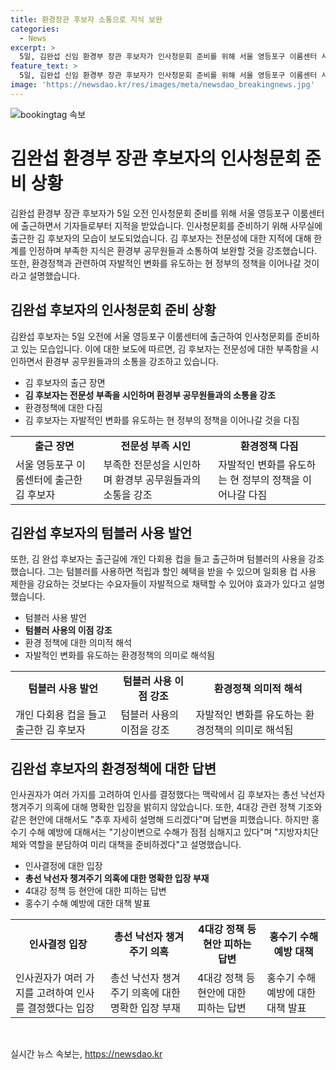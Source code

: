 ```yaml
---
title: 환경장관 후보자 소통으로 지식 보완
categories:
  - News
excerpt: >
  5일, 김완섭 신임 환경부 장관 후보자가 인사청문회 준비를 위해 서울 영등포구 이룸센터 사무실에 출근하면서 기자들의 전문성 부족 지적에 대해 재정 당국에서 환경부 예산을 가장 많이 다뤄왔으나 부족한 지식은 보완하겠다고 밝히고, 개인 다회용 컵을 들고 출근하여 환경정책에 대한 의지를 보였다. 추가적으로, 4대강 정책 기조와 홍수기 수해 예방 등에 대한 구체적인 답변을 피하며 미래 대책을 준비하겠다는 의지를 피력했다.
feature_text: >
  5일, 김완섭 신임 환경부 장관 후보자가 인사청문회 준비를 위해 서울 영등포구 이룸센터 사무실에 출근하면서 기자들의 전문성 부족 지적에 대해 재정 당국에서 환경부 예산을 가장 많이 다뤄왔으나 부족한 지식은 보완하겠다고 밝히고, 개인 다회용 컵을 들고 출근하여 환경정책에 대한 의지를 보였다. 추가적으로, 4대강 정책 기조와 홍수기 수해 예방 등에 대한 구체적인 답변을 피하며 미래 대책을 준비하겠다는 의지를 피력했다.
image: 'https://newsdao.kr/res/images/meta/newsdao_breakingnews.jpg'
---
```


<p><img src="https://newsdao.kr/res/images/meta/newsdao_breakingnews.jpg" alt="bookingtag 속보" /></p>

<h1>김완섭 환경부 장관 후보자의 인사청문회 준비 상황</h1>

<p data-ke-size="size16">김완섭 환경부 장관 후보자가 5일 오전 인사청문회 준비를 위해 서울 영등포구 이룸센터에 출근하면서 기자들로부터 지적을 받았습니다. 인사청문회를 준비하기 위해 사무실에 출근한 김 후보자의 모습이 보도되었습니다. 김 후보자는 전문성에 대한 지적에 대해 한계를 인정하며 부족한 지식은 환경부 공무원들과 소통하여 보완할 것을 강조했습니다. 또한, 환경정책과 관련하여 자발적인 변화를 유도하는 현 정부의 정책을 이어나갈 것이라고 설명했습니다.</p>

<h2 data-ke-size="size26">김완섭 후보자의 인사청문회 준비 상황</h2>

<p data-ke-size="size16">김완섭 후보자는 5일 오전에 서울 영등포구 이룸센터에 출근하여 인사청문회를 준비하고 있는 모습입니다. 이에 대한 보도에 따르면, 김 후보자는 전문성에 대한 부족함을 시인하면서 환경부 공무원들과의 소통을 강조하고 있습니다.</p>

<ul>
  <li>김 후보자의 출근 장면</li>
  <li><b>김 후보자는 전문성 부족을 시인하며 환경부 공무원들과의 소통을 강조</b></li>
  <li>환경정책에 대한 다짐</li>
  <li>김 후보자는 자발적인 변화를 유도하는 현 정부의 정책을 이어나갈 것을 다짐</li>
</ul>

<table>
  <tr>
    <td style="text-align: center; height: 17px;"><b>출근 장면</b></td>
    <td style="text-align: center; height: 17px;"><b>전문성 부족 시인</b></td>
    <td style="text-align: center; height: 17px;"><b>환경정책 다짐</b></td>
  </tr>
  <tr>
    <td>서울 영등포구 이룸센터에 출근한 김 후보자</td>
    <td>부족한 전문성을 시인하며 환경부 공무원들과의 소통을 강조</td>
    <td>자발적인 변화를 유도하는 현 정부의 정책을 이어나갈 다짐</td>
  </tr>
</table>

<h2 data-ke-size="size26">김완섭 후보자의 텀블러 사용 발언</h2>

<p data-ke-size="size16">또한, 김 완섭 후보자는 출근길에 개인 다회용 컵을 들고 출근하며 텀블러의 사용을 강조했습니다. 그는 텀블러를 사용하면 적립과 할인 혜택을 받을 수 있으며 일회용 컵 사용 제한을 강요하는 것보다는 수요자들이 자발적으로 채택할 수 있어야 효과가 있다고 설명했습니다.</p>

<ul>
  <li>텀블러 사용 발언</li>
  <li><b>텀블러 사용의 이점 강조</b></li>
  <li>환경 정책에 대한 의미적 해석</li>
  <li>자발적인 변화를 유도하는 환경정책의 의미로 해석됨</li>
</ul>

<table>
  <tr>
    <td style="text-align: center; height: 17px;"><b>텀블러 사용 발언</b></td>
    <td style="text-align: center; height: 17px;"><b>텀블러 사용 이점 강조</b></td>
    <td style="text-align: center; height: 17px;"><b>환경정책 의미적 해석</b></td>
  </tr>
  <tr>
    <td>개인 다회용 컵을 들고 출근한 김 후보자</td>
    <td>텀블러 사용의 이점을 강조</td>
    <td>자발적인 변화를 유도하는 환경정책의 의미로 해석됨</td>
  </tr>
</table>

<h2 data-ke-size="size26">김완섭 후보자의 환경정책에 대한 답변</h2>

<p data-ke-size="size16">인사권자가 여러 가지를 고려하여 인사를 결정했다는 맥락에서 김 후보자는 총선 낙선자 챙겨주기 의혹에 대해 명확한 입장을 밝히지 않았습니다. 또한, 4대강 관련 정책 기조와 같은 현안에 대해서도 "추후 자세히 설명해 드리겠다"며 답변을 피했습니다. 하지만 홍수기 수해 예방에 대해서는 "기상이변으로 수해가 점점 심해지고 있다"며 "지방자치단체와 역할을 분담하여 미리 대책을 준비하겠다"고 설명했습니다.</p>

<ul>
  <li>인사결정에 대한 입장</li>
  <li><b>총선 낙선자 챙겨주기 의혹에 대한 명확한 입장 부재</b></li>
  <li>4대강 정책 등 현안에 대한 피하는 답변</li>
  <li>홍수기 수해 예방에 대한 대책 발표</li>
</ul>

<table>
  <tr>
    <td style="text-align: center; height: 17px;"><b>인사결정 입장</b></td>
    <td style="text-align: center; height: 17px;"><b>총선 낙선자 챙겨주기 의혹</b></td>
    <td style="text-align: center; height: 17px;"><b>4대강 정책 등 현안 피하는 답변</b></td>
    <td style="text-align: center; height: 17px;"><b>홍수기 수해 예방 대책</b></td>
  </tr>
  <tr>
    <td>인사권자가 여러 가지를 고려하여 인사를 결정했다는 입장</td>
    <td>총선 낙선자 챙겨주기 의혹에 대한 명확한 입장 부재</td>
    <td>4대강 정책 등 현안에 대한 피하는 답변</td>
    <td>홍수기 수해 예방에 대한 대책 발표</td>
  </tr>
</table>

<p data-ke-size="size16">&nbsp;</p>
실시간 뉴스 속보는, <a href="https://newsdao.kr" rel="dofollow">https://newsdao.kr</a>


